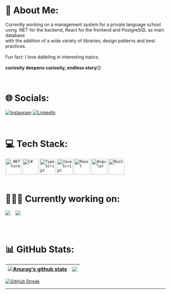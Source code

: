 # 💫 About Me:
Currently working on a management system for a private language school<br>using .NET for the backend, React for the frontend and PostgreSQL as main database<br>with the addition of a wide variety of libraries, design patterns and best practices.<br><br>Fun fact: I love dabbling in interesting topics.<br><br>**curiosity deepens curiosity, endless story**😌<br>

<br/>

# 🌐 Socials: 
[![Instagram](https://img.shields.io/badge/Instagram-%23E4405F.svg?logo=Instagram&logoColor=white)](https://instagram.com/drozd_gabriel) [![LinkedIn](https://img.shields.io/badge/LinkedIn-%230077B5.svg?logo=linkedin&logoColor=white)](https://linkedin.com/in/drozd-gabriel)

<br/>

# 💻 Tech Stack:
<div align="left">
	<code><img width="50" src="https://user-images.githubusercontent.com/25181517/121405754-b4f48f80-c95d-11eb-8893-fc325bde617f.png" alt=".NET Core" title=".NET Core"/></code>
	<code><img width="50" src="https://user-images.githubusercontent.com/25181517/121405384-444d7300-c95d-11eb-959f-913020d3bf90.png" alt="C#" title="C#"/></code>
	<code><img width="50" src="https://user-images.githubusercontent.com/25181517/183890598-19a0ac2d-e88a-4005-a8df-1ee36782fde1.png" alt="TypeScript" title="TypeScript"/></code>
	<code><img width="50" src="https://user-images.githubusercontent.com/25181517/117447155-6a868a00-af3d-11eb-9cfe-245df15c9f3f.png" alt="JavaScript" title="JavaScript"/></code>
	<code><img width="50" src="https://user-images.githubusercontent.com/25181517/183897015-94a058a6-b86e-4e42-a37f-bf92061753e5.png" alt="React" title="React"/></code>
	<code><img width="50" src="https://user-images.githubusercontent.com/25181517/183890595-779a7e64-3f43-4634-bad2-eceef4e80268.png" alt="Angular" title="Angular"/></code>
	<code><img width="50" src="https://user-images.githubusercontent.com/25181517/192599922-3a8ceb1c-ff1d-40bc-b73c-99ea1182d8ad.png" alt="Rust" title="Rust"/></code>
</div>

<br/>

# 🧑🏽‍💻 Currently working on:

<div style="display: flex; gap: 1rem">
    <a href="https://github.com/gabrieldrozd/wisse-backend">
        <img align="center" src="https://github-readme-stats.vercel.app/api/pin/?username=gabrieldrozd&repo=wisse-backend&theme=radical&hide_border=true&border_radius=30" />
    </a>
    <a href="https://github.com/gabrieldrozd/wisse-frontend">
        <img align="center" src="https://github-readme-stats.vercel.app/api/pin/?username=gabrieldrozd&repo=wisse-frontend&theme=radical&hide_border=true&border_radius=30" />
    </a>
</div>

<br/><br/>

# 📊 GitHub Stats:

| <a href="https://github.com/gabrieldrozd"><img align="center" src="https://gabrieldrozd.vercel.app/api?username=gabrieldrozd&show_icons=true&include_all_commits=false&card_width=400&hide=stars&theme=dracula&hide_border=true" alt="Anurag's github stats" /></a> | <a href="https://github.com/gabrieldrozd"><img align="center" src="https://gabrieldrozd.vercel.app/api/top-langs/?username=gabrieldrozd&layout=compact&theme=dracula&hide_border=true" /></a> |
| ------------- | ------------- |

[![GitHub Streak](https://streak-stats.demolab.com?user=gabrieldrozd&theme=dracula&card_width=800&hide_border=true)](https://github.com/gabrieldrozd)

---
